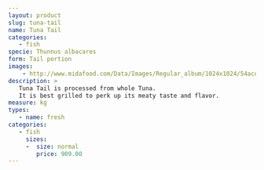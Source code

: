 ```yaml
---
layout: product
slug: tuna-tail
name: Tuna Tail
categories:
   - fish
specie: Thunnus albacares
form: Tail portion
images:
    - http://www.midafood.com/Data/Images/Regular_album/1024x1024/54ace21c163d3736.jpg
description: >
   Tuna Tail is processed from whole Tuna.
   It is best grilled to perk up its meaty taste and flavor.
measure: kg
types:
   - name: fresh
categories:
   - fish
     sizes:
     -  size: normal
        price: 909.00
---
```

